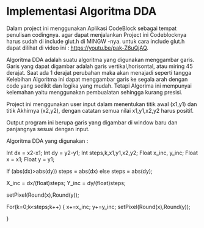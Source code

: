 # Implementasi Algoritma DDA

Dalam project ini menggunakan Aplikasi CodeBlock sebagai tempat penulisan codingnya.
agar dapat menjalankan Project ini Codeblocknya harus sudah di include glut.h di MINGW -nya.
untuk cara include glut.h dapat dilihat di video ini : https://youtu.be/pak-Z6uQjAQ.

Algoritma DDA adalah suatu algoritma yang digunakan menggambar garis. 
Garis yang dapat digambar adalah garis vertikal,horisontal, atau miring 45 derajat.
Saat ada 1 derajat perubahan maka akan menajadi seperti tangga
Kelebihan Algoritma ini dapat menggambar garis ke segala arah dengan code yang sedikit 
dan logika yang mudah.
Tetapi Algorima ini mempunyai kelemahan yaitu menggunakan pembualatan sehingga kurang presisi. 

Project ini menggunakan user input dalam menentukan titik awal (x1,y1) dan titik Akhirnya (x2,y2),
dengan catatan semua nilai x1,y1,x2,y2 harus positif.

Output program ini berupa garis yang digambar di window baru dan panjangnya sesuai dengan input.

Algoritma DDA yang digunakan :


Int dx = x2-x1;
Int dy = y2-y1;
Int steps,k,x1,y1,x2,y2;
Float x_inc, y_inc;
Float x = x1;
Float y = y1;

If (abs(dx)>abs(dy)) 
	steps = abs(dx) 
else 
	steps = abs(dy);

X_inc = dx/(float)steps;
Y_inc = dy/(float)steps;

setPixel(Round(x),Round(y));

For(k=0;k<steps;k++) {
	x+=x_inc;
	y+=y_inc;
	setPixel(Round(x),Round(y));

}
